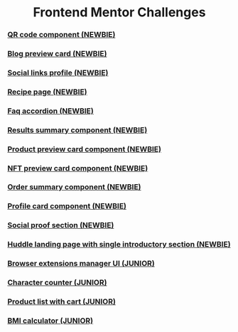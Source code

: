 <h1 align="center"> Frontend Mentor Challenges </h1>

### [QR code component (NEWBIE)](https://github.com/UPinar/frontend_mentor/tree/main/qr-code-component)

### [Blog preview card (NEWBIE)](https://github.com/UPinar/frontend_mentor/tree/main/blog-preview-card)

### [Social links profile (NEWBIE)](https://github.com/UPinar/frontend_mentor/tree/main/social-links-profile)

### [Recipe page (NEWBIE)](https://github.com/UPinar/frontend_mentor/tree/main/recipe-page)

### [Faq accordion (NEWBIE)](https://github.com/UPinar/frontend_mentor/tree/main/faq-accordion)

### [Results summary component (NEWBIE)](https://github.com/UPinar/frontend_mentor/tree/main/results-summary-component)

### [Product preview card component (NEWBIE)](https://github.com/UPinar/frontend_mentor/tree/main/product-preview-card-component)

### [NFT preview card component (NEWBIE)](https://github.com/UPinar/frontend_mentor/tree/main/nft-preview-card-component)

### [Order summary component (NEWBIE)](https://github.com/UPinar/frontend_mentor/tree/main/order-summary-component)

### [Profile card component (NEWBIE)](https://github.com/UPinar/frontend_mentor/tree/main/profile-card-component)

### [Social proof section (NEWBIE)](https://github.com/UPinar/frontend_mentor/tree/main/social-proof-section)

### [Huddle landing page with single introductory section (NEWBIE)](https://github.com/UPinar/frontend_mentor/tree/main/huddle-landing-page-with-single-introductory-section)

### [Browser extensions manager UI (JUNIOR)](https://github.com/UPinar/frontend_mentor/tree/main/browser-extensions-manager-ui)

### [Character counter (JUNIOR)](https://github.com/UPinar/frontend_mentor/tree/main/character-counter)

### [Product list with cart (JUNIOR)](https://github.com/UPinar/frontend_mentor/tree/main/product-list-with-cart)

### [BMI calculator (JUNIOR)](https://github.com/UPinar/frontend_mentor/tree/main/bmi-calculator)
